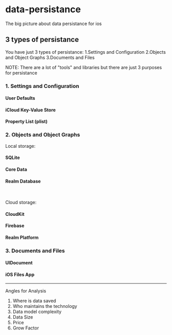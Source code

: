 # data-persistance
The big picture about data persistance for ios


## 3 types of persistance
You have just 3 types of persistance: 
1.Settings and Configuration
2.Objects and Object Graphs
3.Documents and Files

NOTE: There are a lot of "tools" and libraries but there are just 3 purposes for persistance



### 1. Settings and Configuration

#### User Defaults
#### iCloud Key-Value Store
#### Property List (plist)


### 2. Objects and Object Graphs

Local storage:
#### SQLite
#### Core Data
#### Realm Database
<br>

Cloud storage:
#### CloudKit
#### Firebase
#### Realm Platform

### 3. Documents and Files
#### UIDocument

#### iOS Files App

---------------------------

Angles for Analysis
1. Where is data saved
2. Who maintains the technology
3. Data model complexity
4. Data Size
5. Price
6. Grow Factor